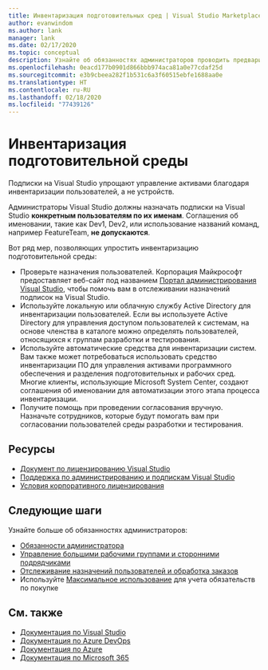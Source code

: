 ```yaml
---
title: Инвентаризация подготовительных сред | Visual Studio Marketplace
author: evanwindom
ms.author: lank
manager: lank
ms.date: 02/17/2020
ms.topic: conceptual
description: Узнайте об обязанностях администраторов проводить предварительную инвентаризацию
ms.openlocfilehash: 0eacd177b0901d866bbb974aca81a0e77cdaf25d
ms.sourcegitcommit: e3b9cbeea282f1b531c6a3f60515ebfe1688aa0e
ms.translationtype: HT
ms.contentlocale: ru-RU
ms.lasthandoff: 02/18/2020
ms.locfileid: "77439126"
---
```

# <a name="inventory-of-pre-production-environment"></a>Инвентаризация подготовительной среды
Подписки на Visual Studio упрощают управление активами благодаря инвентаризации пользователей, а не устройств.

Администраторы Visual Studio должны назначать подписки на Visual Studio **конкретным пользователям по их именам**. Соглашения об именовании, такие как Dev1, Dev2, или использование названий команд, например FeatureTeam, **не допускаются**.

Вот ряд мер, позволяющих упростить инвентаризацию подготовительной среды:
- Проверьте назначения пользователей. Корпорация Майкрософт предоставляет веб-сайт под названием [Портал администрирования Visual Studio](https://manage.visualstudio.com/), чтобы помочь вам в отслеживании назначений подписок на Visual Studio.
- Используйте локальную или облачную службу Active Directory для инвентаризации пользователей. Если вы используете Active Directory для управления доступом пользователей к системам, на основе членства в каталоге можно определять пользователей, относящихся к группам разработки и тестирования.
- Используйте автоматические средства для инвентаризации систем. Вам также может потребоваться использовать средство инвентаризации ПО для управления активами программного обеспечения и разделения подготовительных и рабочих сред. Многие клиенты, использующие Microsoft System Center, создают соглашения об именовании для автоматизации этого этапа процесса инвентаризации.
- Получите помощь при проведении согласования вручную. Назначьте сотрудников, которые будут помогать вам при согласовании пользователей среды разработки и тестирования.

## <a name="resources"></a>Ресурсы
- [Документ по лицензированию Visual Studio](https://visualstudio.microsoft.com/wp-content/uploads/2019/06/Visual-Studio-Licensing-Whitepaper-May-2019.pdf)
- [Поддержка по администрированию и подпискам Visual Studio](https://visualstudio.microsoft.com/support/support-overview-vs)
- [Условия корпоративного лицензирования](https://www.microsoft.com/licensing/product-licensing/products.aspx)

## <a name="next-steps"></a>Следующие шаги
Узнайте больше об обязанностях администраторов:
- [Обязанности администратора](admin-responsibilities.md)
- [Управление большими рабочими группами и сторонними подрядчиками](manage-teams.md)
- [Отслеживание назначений пользователей и обработка заказов](assignments-orders.md)
- Используйте [Максимальное использование](maximum-usage.md) для учета обязательств по покупке

## <a name="see-also"></a>См. также
- [Документация по Visual Studio](/visualstudio/)
- [Документация по Azure DevOps](/azure/devops/)
- [Документация по Azure](/azure/)
- [Документация по Microsoft 365](/microsoft-365/)
